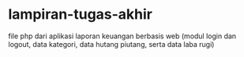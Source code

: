 # lampiran-tugas-akhir
file php dari aplikasi laporan keuangan berbasis web (modul login dan logout, data kategori, data hutang piutang, serta data laba rugi)
